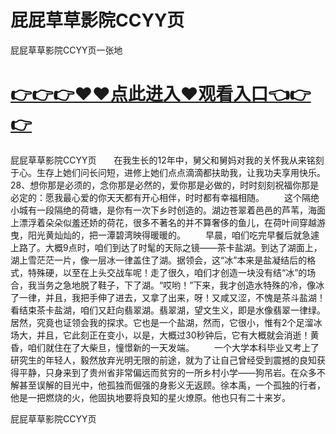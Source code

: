 # 屁屁草草影院CCYY页
屁屁草草影院CCYY页一张地

# <a href="https://github.com/clnnews/qxgge/issues/2">👉👉👉♥♥点此进入♥观看入口👈👉👉</a>

屁屁草草影院CCYY页　　在我生长的12年中，舅父和舅妈对我的关怀我从来铭刻于心。生存上她们问长问短，进修上她们点点滴滴都扶助我，让我功夫享用快乐。
		28、想你那是必须的，念你那是必然的，爱你那是必做的，时时刻刻祝福你那是必定的：愿我最心爱的你天天都有开心相伴，时时都有幸福相随。
　　这个隔绝小城有一段隔绝的荷塘，是你有一次下乡时创造的。湖边苍翠着邑邑的芦苇，海面上漂浮着朵朵似羞还娇的荷花，很多不著名的并不算奢侈的鱼儿，在荷叶间穿越游曳，阳光黄灿灿的，把一潭碧湾映得暖暖的。
　　早晨，咱们吃完早餐后就急遽上路了。大概9点时，咱们到达了时髦的天际之镜——茶卡盐湖。到达了湖面上，湖上雪茫茫一片，像一层冰一律盖住了湖。据领会，这“冰”本来是盐凝结后的格式，特殊硬，以至在上头交战车呢！走了很久，咱们才创造一块没有结“冰”的场合，我当务之急地脱了鞋子，下了湖。“哎哟！”下来，我才创造水特殊的冷，像冰了一律，并且，我把手伸了进去，又拿了出来，呀！又咸又涩，不愧是茶斗盐湖！看结束茶卡盐湖，咱们又赶向翡翠湖。翡翠湖，望文生义，即是水像翡翠一律绿。居然，究竟也证领会我的探求。它也是一个盐湖，然而，它很小，惟有2个足溜冰场大，并且，它此刻正在变小，以是，大概过30秒钟后，它有大概就会消逝！黄昏，咱们就住在了大柴旦，憧憬新的一天发端。
　　一个大学本科毕业又考上了研究生的年轻人，毅然放弃光明无限的前途，就为了让自己曾经受到震撼的良知获得平静，只身来到了贵州省非常偏远而贫穷的一所乡村小学——狗吊岩。在众多不解甚至误解的目光中，他孤独而倔强的身影义无返顾。徐本禹，一个孤独的行者，他是一把燃烧的火，他固执地要将良知的星火燎原。他也只有二十来岁。

屁屁草草影院CCYY页
